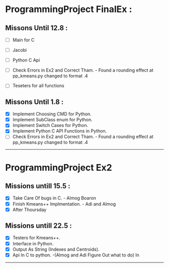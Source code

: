 
# ProgrammingProject FinalEx :
Missons Until 12.8 : 
  ---------------
- [ ] Main for C
- [ ] Jacobi
- [ ] Python C Api
- [ ] Check Errors in Ex2 and Correct Tham. - Found a rounding effect at pp_kmeans.py changed to format .4
- [ ] Teseters for all functions



Missons Until 1.8 :
-------------------
- [x] Implement Choosing CMD for Python.
- [x] Implement SubClass enum for Python.
- [x] Implement Switch Cases for Python.
- [x] Implement Python C API Functions in Python.
- [ ] Check Errors in Ex2 and Correct Tham. - Found a rounding effect at pp_kmeans.py changed to format .4

---------------------

# ProgrammingProject Ex2
Missions untill 15.5 :
---------------------
- [x] Take Care Of bugs in C. - Almog Boaron
- [x] Finish Kmeans++ Implmentation. - Adi and Almog
- [x] After Thoursday 

Missions untill 22.5 :
---------------------
- [x] Testers for Kmeans++.
- [x] Interface in Python.
- [x] Output As String (Indexes and Centroids).
- [x] Api In C to python. -(Almog and Adi Figure Out what to do) In

---------------------
